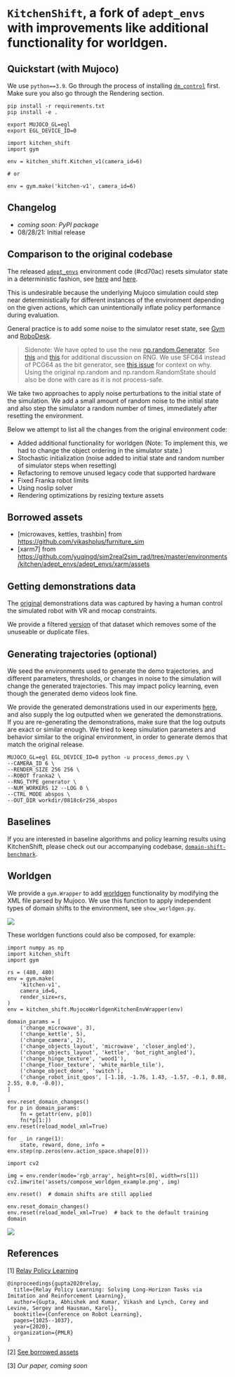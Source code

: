 # `KitchenShift`, a fork of `adept_envs` with improvements like additional functionality for worldgen.

## Quickstart (with Mujoco)

We use `python==3.9`. Go through the process of installing [`dm_control`](https://github.com/deepmind/dm_control#requirements-and-installation) first. Make sure you also go through the Rendering section.

```
pip install -r requirements.txt
pip install -e .
```

```
export MUJOCO_GL=egl
export EGL_DEVICE_ID=0
```

```
import kitchen_shift
import gym

env = kitchen_shift.Kitchen_v1(camera_id=6)

# or

env = gym.make('kitchen-v1', camera_id=6)
```

## Changelog

- *coming soon: PyPI package*
- 08/28/21: Initial release

## Comparison to the original codebase

The released [`adept_envs`](https://github.com/google-research/relay-policy-learning/blob/master/adept_envs/adept_envs/franka/kitchen_multitask_v0.py) environment code (#cd70ac) resets simulator state in a deterministic fashion, see [here](https://github.com/google-research/relay-policy-learning/blob/cd70ac9334f584f86db281a1ffd3e5cbc3e5e293/adept_envs/adept_envs/franka/kitchen_multitask_v0.py#L135) and [here](https://github.com/google-research/relay-policy-learning/blob/cd70ac9334f584f86db281a1ffd3e5cbc3e5e293/adept_envs/adept_envs/franka/robot/franka_robot.py#L216).

This is undesirable because the underlying Mujoco simulation could step near deterministically for different instances of the environment depending on the given actions, which can unintentionally inflate policy performance during evaluation.

General practice is to add some noise to the simulator reset state, see [Gym](https://github.com/openai/gym/blob/4ede9280f9c477f1ca09929d10cdc1e1ba1129f1/gym/envs/mujoco/ant.py#L48) and [Robo](https://github.com/google-research/robodesk/blob/a8edde34f879242730c026dfe7c6e3beb4318023/robodesk/robodesk.py#L228)[Desk](https://github.com/google-research/robodesk/blob/a8edde34f879242730c026dfe7c6e3beb4318023/robodesk/robodesk.py#L199).

> Sidenote: We have opted to use the new [np.random.Generator](https://numpy.org/doc/stable/reference/random/generator.html). See [this](https://old.reddit.com/r/MachineLearning/comments/mocpgj/p_using_pytorch_numpy_a_bug_that_plagues/) and [this](https://www.pcg-random.org/rng-basics.html) for additional discussion on RNG. We use SFC64 instead of PCG64 as the bit generator, see [this issue](https://github.com/numpy/numpy/issues/16313) for context on why. Using the original np.random and np.random.RandomState should also be done with care as it is not process-safe.  

We take two approaches to apply noise perturbations to the initial state of the simulation. We add a small amount of random noise to the initial state and also step the simulator a random number of times, immediately after resetting the environment.

Below we attempt to list all the changes from the original environment code:
- Added additional functionality for worldgen (Note: To implement this, we had to change the object ordering in the simulator state.)
- Stochastic initialization (noise added to initial state and random number of simulator steps when resetting)
- Refactoring to remove unused legacy code that supported hardware
- Fixed Franka robot limits
- Using noslip solver
- Rendering optimizations by resizing texture assets

## Borrowed assets
- [microwaves, kettles, trashbin] from https://github.com/vikashplus/furniture_sim
- [xarm7] from https://github.com/yuqingd/sim2real2sim_rad/tree/master/environments/kitchen/adept_envs/adept_envs/xarm/assets

## Getting demonstrations data

The [original](https://github.com/google-research/relay-policy-learning/blob/cd70ac9334f584f86db281a1ffd3e5cbc3e5e293/kitchen_demos_multitask.zip) demonstrations data was captured by having a human control the simulated robot with VR and mocap constraints.

We provide a filtered [version]() of that dataset which removes some of the unuseable or duplicate files.

## Generating trajectories (optional)

We seed the environments used to generate the demo trajectories, and different parameters, thresholds, or changes in noise to the simulation will change the generated trajectories. This may impact policy learning, even though the generated demo videos look fine.

We provide the generated demonstrations used in our experiments [here](), and also supply the log outputted when we generated the demonstrations. If you are re-generating the demonstrations, make sure that the log outputs are exact or similar enough. We tried to keep simulation parameters and behavior similar to the original environment, in order to generate demos that match the original release.

```
MUJOCO_GL=egl EGL_DEVICE_ID=0 python -u process_demos.py \
--CAMERA_ID 6 \
--RENDER_SIZE 256 256 \
--ROBOT franka2 \
--RNG_TYPE generator \
--NUM_WORKERS 12 --LOG 0 \
--CTRL_MODE abspos \
--OUT_DIR workdir/0818c6r256_abspos
```

## Baselines

If you are interested in baseline algorithms and policy learning results using KitchenShift, please check out our accompanying codebase, [`domain-shift-benchmark`](https://github.com/etaoxing/domain-shift-benchmark).

## Worldgen

We provide a `gym.Wrapper` to add [worldgen](https://github.com/openai/mujoco-worldgen) functionality by modifying the XML file parsed by Mujoco. We use this function to apply independent types of domain shifts to the environment, see `show_worldgen.py`. 

![](assets/figure_domain_shift_viz.png)

These worldgen functions could also be composed, for example:

```
import numpy as np
import kitchen_shift
import gym

rs = (480, 480)
env = gym.make(
    'kitchen-v1',
    camera_id=6,
    render_size=rs,
)
env = kitchen_shift.MujocoWorldgenKitchenEnvWrapper(env)

domain_params = [
    ('change_microwave', 3),
    ('change_kettle', 5),
    ('change_camera', 2),
    ('change_objects_layout', 'microwave', 'closer_angled'),
    ('change_objects_layout', 'kettle', 'bot_right_angled'),
    ('change_hinge_texture', 'wood1'),
    ('change_floor_texture', 'white_marble_tile'),
    ('change_object_done', 'switch'),
    ('change_robot_init_qpos', [-1.18, -1.76, 1.43, -1.57, -0.1, 0.88, 2.55, 0.0, -0.0]),
]

env.reset_domain_changes()
for p in domain_params:
    fn = getattr(env, p[0])
    fn(*p[1:])
env.reset(reload_model_xml=True)

for _ in range(1):
    state, reward, done, info = env.step(np.zeros(env.action_space.shape[0]))

import cv2

img = env.render(mode='rgb_array', height=rs[0], width=rs[1])
cv2.imwrite('assets/compose_worldgen_example.png', img)

env.reset()  # domain shifts are still applied

env.reset_domain_changes()
env.reset(reload_model_xml=True)  # back to the default training domain
```

![](assets/compose_worldgen_example.png)


## References

[1] [Relay Policy Learning](https://github.com/google-research/relay-policy-learning)

```
@inproceedings{gupta2020relay,
  title={Relay Policy Learning: Solving Long-Horizon Tasks via Imitation and Reinforcement Learning},
  author={Gupta, Abhishek and Kumar, Vikash and Lynch, Corey and Levine, Sergey and Hausman, Karol},
  booktitle={Conference on Robot Learning},
  pages={1025--1037},
  year={2020},
  organization={PMLR}
}
```

[2] [See borrowed assets](#borrowed-assets)

[3] *Our paper, coming soon*
